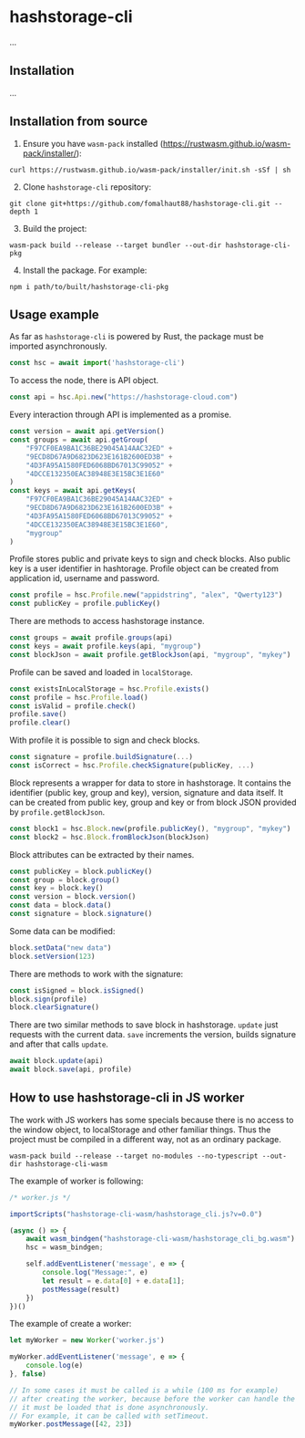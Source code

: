 # hashstorage-cli

...

## Installation

...

## Installation from source

1. Ensure you have `wasm-pack` installed (https://rustwasm.github.io/wasm-pack/installer/):

```
curl https://rustwasm.github.io/wasm-pack/installer/init.sh -sSf | sh
```

2. Clone `hashstorage-cli` repository:

```
git clone git+https://github.com/fomalhaut88/hashstorage-cli.git --depth 1
```

3. Build the project:

```
wasm-pack build --release --target bundler --out-dir hashstorage-cli-pkg
```

4. Install the package. For example:

```
npm i path/to/built/hashstorage-cli-pkg
```

## Usage example

As far as `hashstorage-cli` is powered by Rust,
the package must be imported asynchronously.

```javascript
const hsc = await import('hashstorage-cli')
```

To access the node, there is API object.

```javascript
const api = hsc.Api.new("https://hashstorage-cloud.com")
```

Every interaction through API is implemented as a promise.

```javascript
const version = await api.getVersion()
const groups = await api.getGroup(
    "F97CF0EA9BA1C36BE29045A14AAC32ED" +
    "9ECD8D67A9D6823D623E161B2600ED3B" +
    "4D3FA95A1580FED6068BD67013C99052" +
    "4DCCE132350EAC38948E3E15BC3E1E60"
)
const keys = await api.getKeys(
    "F97CF0EA9BA1C36BE29045A14AAC32ED" +
    "9ECD8D67A9D6823D623E161B2600ED3B" +
    "4D3FA95A1580FED6068BD67013C99052" +
    "4DCCE132350EAC38948E3E15BC3E1E60",
    "mygroup"
)
```

Profile stores public and private keys to sign and check blocks.
Also public key is a user identifier in hashtorage.
Profile object can be created from application id, username and password.

```javascript
const profile = hsc.Profile.new("appidstring", "alex", "Qwerty123")
const publicKey = profile.publicKey()
```

There are methods to access hashstorage instance.

```javascript
const groups = await profile.groups(api)
const keys = await profile.keys(api, "mygroup")
const blockJson = await profile.getBlockJson(api, "mygroup", "mykey")
```

Profile can be saved and loaded in `localStorage`.

```javascript
const existsInLocalStorage = hsc.Profile.exists()
const profile = hsc.Profile.load()
const isValid = profile.check()
profile.save()
profile.clear()
```

With profile it is possible to sign and check blocks.

```javascript
const signature = profile.buildSignature(...)
const isCorrect = hsc.Profile.checkSignature(publicKey, ...)
```

Block represents a wrapper for data to store in hashstorage. It contains the
identifier (public key, group and key), version, signature and data itself.
It can be created from public key, group and key or from block JSON provided
by `profile.getBlockJson`.

```javascript
const block1 = hsc.Block.new(profile.publicKey(), "mygroup", "mykey")
const block2 = hsc.Block.fromBlockJson(blockJson)
```

Block attributes can be extracted by their names.

```javascript
const publicKey = block.publicKey()
const group = block.group()
const key = block.key()
const version = block.version()
const data = block.data()
const signature = block.signature()
```

Some data can be modified:

```javascript
block.setData("new data")
block.setVersion(123)
```

There are methods to work with the signature:

```javascript
const isSigned = block.isSigned()
block.sign(profile)
block.clearSignature()
```

There are two similar methods to save block in hashstorage.
`update` just requests with the current data.
`save` increments the version, builds signature and
after that calls `update`.

```javascript
await block.update(api)
await block.save(api, profile)
```

## How to use hashstorage-cli in JS worker

The work with JS workers has some specials because there is no access
to the window object, to localStorage and other familiar things.
Thus the project must be compiled in a different way,
not as an ordinary package.

```
wasm-pack build --release --target no-modules --no-typescript --out-dir hashstorage-cli-wasm
```

The example of worker is following:

```javascript
/* worker.js */

importScripts("hashstorage-cli-wasm/hashstorage_cli.js?v=0.0")

(async () => {
    await wasm_bindgen("hashstorage-cli-wasm/hashstorage_cli_bg.wasm")
    hsc = wasm_bindgen;

    self.addEventListener('message', e => {
        console.log("Message:", e)
        let result = e.data[0] + e.data[1];
        postMessage(result)
    })
})()
```

The example of create a worker:

```javascript
let myWorker = new Worker('worker.js')

myWorker.addEventListener('message', e => {
    console.log(e)
}, false)

// In some cases it must be called is a while (100 ms for example)
// after creating the worker, because before the worker can handle the message
// it must be loaded that is done asynchronously.
// For example, it can be called with setTimeout.
myWorker.postMessage([42, 23])
```
